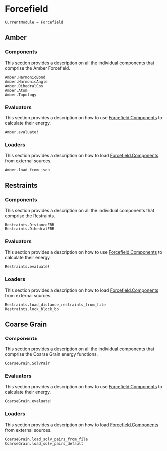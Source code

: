 # Forcefield

```@meta
CurrentModule = Forcefield
```

## Amber

### Components

This section provides a description on all the individual components that comprise the Amber Forcefield.


```@docs
Amber.HarmonicBond
Amber.HarmonicAngle
Amber.DihedralCos
Amber.Atom
Amber.Topology
```

### Evaluators

This section provides a description on how to use [Forcefield.Components](#Components-1) to calculate their energy.


```@docs
Amber.evaluate!
```

### Loaders

This section provides a description on how to load [Forcefield.Components](#Components-1) from external sources.

```@docs
Amber.load_from_json
```

## Restraints

### Components

This section provides a description on all the individual components that comprise the Restraints.


```@docs
Restraints.DistanceFBR
Restraints.DihedralFBR
```

### Evaluators

This section provides a description on how to use [Forcefield.Components](#Components-2) to calculate their energy.


```@docs
Restraints.evaluate!
```

### Loaders

This section provides a description on how to load [Forcefield.Components](#Components-2) from external sources.

```@docs
Restraints.load_distance_restraints_from_file
Restraints.lock_block_bb
```

## Coarse Grain

### Components

This section provides a description on all the individual components that comprise the Coarse Grain energy functions.


```@docs
CoarseGrain.SolvPair
```

### Evaluators

This section provides a description on how to use [Forcefield.Components](#Components-3) to calculate their energy.


```@docs
CoarseGrain.evaluate!
```

### Loaders

This section provides a description on how to load [Forcefield.Components](#Components-3) from external sources.

```@docs
CoarseGrain.load_solv_pairs_from_file
CoarseGrain.load_solv_pairs_default
```
